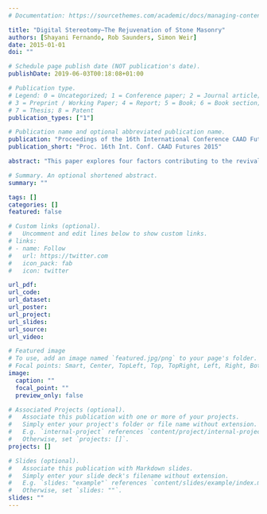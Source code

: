 ```yaml
---
# Documentation: https://sourcethemes.com/academic/docs/managing-content/

title: "Digital Stereotomy—The Rejuvenation of Stone Masonry"
authors: [Shayani Fernando, Rob Saunders, Simon Weir]
date: 2015-01-01
doi: ""

# Schedule page publish date (NOT publication's date).
publishDate: 2019-06-03T00:18:08+01:00

# Publication type.
# Legend: 0 = Uncategorized; 1 = Conference paper; 2 = Journal article;
# 3 = Preprint / Working Paper; 4 = Report; 5 = Book; 6 = Book section;
# 7 = Thesis; 8 = Patent
publication_types: ["1"]

# Publication name and optional abbreviated publication name.
publication: "Proceedings of the 16th International Conference CAAD Futures 2015, Sao Paulo, Brazil"
publication_short: "Proc. 16th Int. Conf. CAAD Futures 2015"

abstract: "This paper explores four factors contributing to the revival of stone masonry; aesthetics, externalities, representational tools and cutting technologies. The ongoing desirability of stone for architects and designers for aesthetic reasons; sustainability benefits of stone due to its potentially reducing hidden externalities of production and transportation; the development of representational tools in terms of advances in computer aided design, simulation, analysis and manufacturing; and advances in production technologies. This paper focuses on how digital technologies are making stone a viable material for architects and designers."

# Summary. An optional shortened abstract.
summary: ""

tags: []
categories: []
featured: false

# Custom links (optional).
#   Uncomment and edit lines below to show custom links.
# links:
# - name: Follow
#   url: https://twitter.com
#   icon_pack: fab
#   icon: twitter

url_pdf:
url_code:
url_dataset:
url_poster:
url_project:
url_slides:
url_source:
url_video:

# Featured image
# To use, add an image named `featured.jpg/png` to your page's folder. 
# Focal points: Smart, Center, TopLeft, Top, TopRight, Left, Right, BottomLeft, Bottom, BottomRight.
image:
  caption: ""
  focal_point: ""
  preview_only: false

# Associated Projects (optional).
#   Associate this publication with one or more of your projects.
#   Simply enter your project's folder or file name without extension.
#   E.g. `internal-project` references `content/project/internal-project/index.md`.
#   Otherwise, set `projects: []`.
projects: []

# Slides (optional).
#   Associate this publication with Markdown slides.
#   Simply enter your slide deck's filename without extension.
#   E.g. `slides: "example"` references `content/slides/example/index.md`.
#   Otherwise, set `slides: ""`.
slides: ""
---
```

